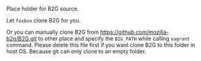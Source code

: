 Place holder for B2G source.

Let `foxbox` clone B2G for you.

Or you can manually clone B2G from https://github.com/mozilla-b2g/B2G.git to other place and specify the `B2G_PATH` while calling `vagrant` command.
Please delete this file first if you want clone B2G to this folder in host OS.
Because git can only clone to an empty folder.
